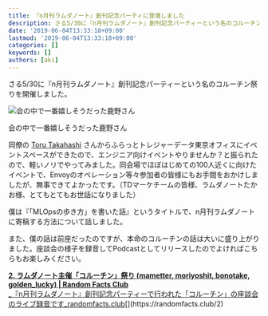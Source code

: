 ```yaml
---
title: 『n月刊ラムダノート』創刊記念パーティに登壇しました
description: さる5/30に『n月刊ラムダノート』創刊記念パーティーという名のコルーチン祭りを開催しました。
date: '2019-06-04T13:33:18+09:00'
lastmod: '2019-06-04T13:33:18+09:00'
categories: []
keywords: []
authors: [aki]
---
```


さる5/30に『n月刊ラムダノート』創刊記念パーティーという名のコルーチン祭りを開催しました。

![会の中で一番嬉しそうだった鹿野さん](/img/0__CLb3y5gvRHaBM1Bz.jpg)

会の中で一番嬉しそうだった鹿野さん

同僚の [Toru Takahashi](https://medium.com/u/6435ab79ba27) さんからふらっとトレジャーデータ東京オフィスにイベントスペースができたので、エンジニア向けイベントやりませんか？と振られたので、軽いノリでやってみました。同会場でほぼはじめての100人近くに向けたイベントで、Envoyのオペレーション等々参加者の皆様にもお手間をおかけしましたが、無事できてよかったです。（TDマーケチームの皆様、ラムダノートたかお様、とてもとてもお世話になりました）

僕は『「MLOpsの歩き方」を書いた話』というタイトルで、n月刊ラムダノートに寄稿する方法について話しました。

また、僕の話は前座だったのですが、本命のコルーチンの話は大いに盛り上がりました。座談会の様子を録音してPodcastとしてリリースしたのでよければこちらもお楽しみください。

[**2\. ラムダノート主催「コルーチン」祭り (mametter, moriyoshit, bonotake, golden\_lucky) | Random Facts Club**  
_『n月刊ラムダノート』創刊記念パーティーで行われた「コルーチン」の座談会のライブ録音です_randomfacts.club](https://randomfacts.club/2 "https://randomfacts.club/2")[](https://randomfacts.club/2)